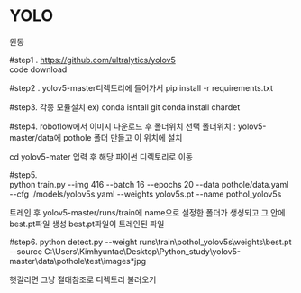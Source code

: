 # YOLO

윈동

#step1 . https://github.com/ultralytics/yolov5      
code download

#step2 . yolov5-master디렉토리에 들어가서 
pip install -r requirements.txt

#step3. 각종 모듈설치 
ex) 
conda isntall git
conda install chardet

#step4. roboflow에서 이미지 다운로드 후 폴더위치 선택
      폴더위치 : yolov5-master/data에 pothole 폴더 만들고 이 위치에 설치

  
cd yolov5-mater 입력 후 해당 파이썬 디렉토리로 이동

 #step5.      
 python train.py --img 416 --batch 16 --epochs 20 --data pothole/data.yaml --cfg ./models/yolov5s.yaml --weights yolov5s.pt --name pothol_yolov5s

 트레인 후 yolov5-master/runs/train에 
 name으로 설정한 폴더가 생성되고 그 안에 best.pt파일 생성 
 best.pt파일이 트레인된 파일

#step6. 
python detect.py --weight runs\train\pothol_yolov5s\weights\best.pt --source C:\Users\Kimhyuntae\Desktop\Python_study\yolov5-master\data\pothole\test\images\*jpg 


햇갈리면 그냥 절대참조로 디렉토리 불러오기 

 
